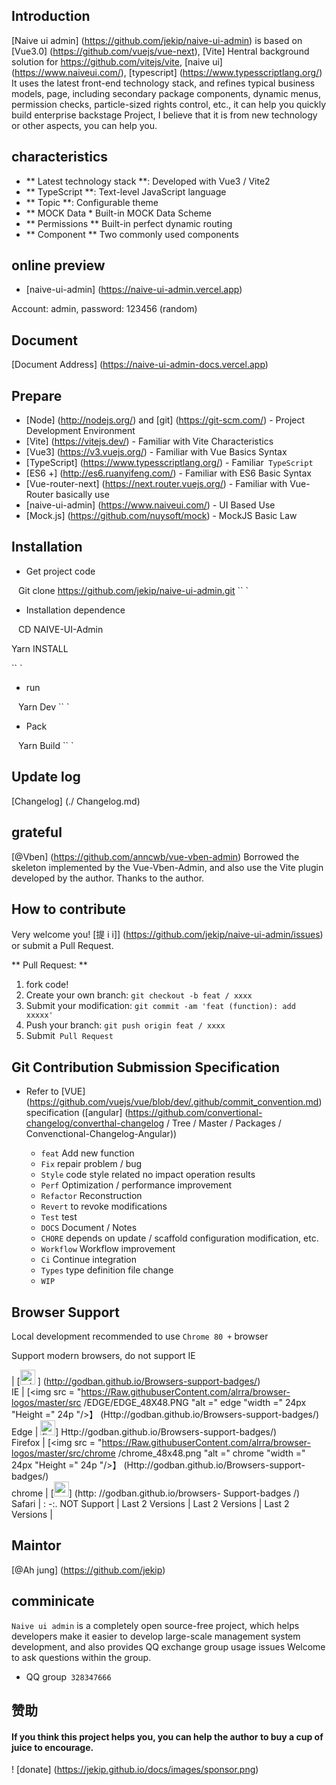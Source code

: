 ## Introduction

[Naive ui admin] (https://github.com/jekip/naive-ui-admin) is based on [Vue3.0] (https://github.com/vuejs/vue-next), [Vite] Hentral background solution for https://github.com/vitejs/vite, [naive ui] (https://www.naiveui.com/), [typescript] (https://www.typesscriptlang.org/) It uses the latest front-end technology stack, and refines typical business models, page, including secondary package components, dynamic menus, permission checks, particle-sized rights control, etc., it can help you quickly build enterprise backstage Project, I believe that it is from new technology or other aspects, you can help you.

## characteristics
- ** Latest technology stack **: Developed with Vue3 / Vite2
- ** TypeScript **: Text-level JavaScript language
- ** Topic **: Configurable theme
- ** MOCK Data * Built-in MOCK Data Scheme
- ** Permissions ** Built-in perfect dynamic routing
- ** Component ** Two commonly used components


## online preview
- [naive-ui-admin] (https://naive-ui-admin.vercel.app)

Account: admin, password: 123456 (random)

## Document

[Document Address] (https://naive-ui-admin-docs.vercel.app)

## Prepare

- [Node] (http://nodejs.org/) and [git] (https://git-scm.com/) - Project Development Environment
- [Vite] (https://vitejs.dev/) - Familiar with Vite Characteristics
- [Vue3] (https://v3.vuejs.org/) - Familiar with Vue Basics Syntax
- [TypeScript] (https://www.typesscriptlang.org/) - Familiar` TypeScript`
- [ES6 +] (http://es6.ruanyifeng.com/) - Familiar with ES6 Basic Syntax
- [Vue-router-next] (https://next.router.vuejs.org/) - Familiar with Vue-Router basically use
- [naive-ui-admin] (https://www.naiveui.com/) - UI Based Use
- [Mock.js] (https://github.com/nuysoft/mock) - MockJS Basic Law

## Installation

- Get project code

`` ``
Git clone https://github.com/jekip/naive-ui-admin.git
`` `

- Installation dependence

`` ``
CD NAIVE-UI-Admin

Yarn INSTALL

`` `

- run

`` ``
Yarn Dev
`` `

- Pack

`` ``
Yarn Build
`` `

## Update log

[Changelog] (./ Changelog.md)

## grateful
[@Vben] (https://github.com/anncwb/vue-vben-admin) Borrowed the skeleton implemented by the Vue-Vben-Admin, and also use the Vite plugin developed by the author. Thanks to the author.


## How to contribute

Very welcome you! [提 i i]] (https://github.com/jekip/naive-ui-admin/issues) or submit a Pull Request.

** Pull Request: **

1. fork code!
2. Create your own branch: `git checkout -b feat / xxxx`
3. Submit your modification: `git commit -am 'feat (function): add xxxxx'`
4. Push your branch: `git push origin feat / xxxx`
5. Submit` Pull Request`

## Git Contribution Submission Specification

- Refer to [VUE] (https://github.com/vuejs/vue/blob/dev/.github/commit_convention.md) specification ([angular] (https://github.com/convertional-changelog/converthal-changelog / Tree / Master / Packages / Convenctional-Changelog-Angular))

  - `feat` Add new function
  - `Fix` repair problem / bug
  - `Style` code style related no impact operation results
  - `Perf` Optimization / performance improvement
  - `Refactor` Reconstruction
  - `Revert` to revoke modifications
  - `Test` test
  - `DOCS` Document / Notes
  - `CHORE` depends on update / scaffold configuration modification, etc.
  - `Workflow` Workflow improvement
  - `Ci` Continue integration
  - `Types` type definition file change
  - `WIP`

## Browser Support

Local development recommended to use `Chrome 80 +` browser

Support modern browsers, do not support IE

| [<img src = "https://raw.githubuserContent.com/alrra/browser-logos/master/src/edge/edge_48x48.png" alt = "edge" width = "24px" Height = "24px" /> ] (http://godban.github.io/Browsers-support-badges/) </BR> IE | [<img src = "https://Raw.githubuserContent.com/alrra/browser-logos/master/src /EDGE/EDGE_48X48.PNG "alt =" edge "width =" 24px "Height =" 24p "/>】 (Http://godban.github.io/Browsers-support-badges/) </br> Edge | <img src = "https://Raw.githubuserContent.com/alrra/browser-logos/master/src/firefox/firefox_48x48.png" alt = "firefox" width = "24px" Height = "24px" />] Http://godban.github.io/Browsers-support-badges/) </br> Firefox | [<img src = "https://Raw.githubuserContent.com/alrra/browser-logos/master/src/chrome /chrome_48x48.png "alt =" chrome "width =" 24px "Height =" 24p "/>】 (Http://godban.github.io/Browsers-support-badges/) </br> chrome | [<img SRC = "https://Raw.githubuserContent.com/alrra/browser-logos/master/src/safari/safari_48x48.png" alt = "safari" width = "24px" Height = "24px" />] (http: //godban.github.io/browsers- Support-badges /) </br> Safari |
: -:.
NOT Support | Last 2 Versions | Last 2 Versions | Last 2 Versions |

## Maintor
[@Ah jung] (https://github.com/jekip)

## comminicate

`Naive ui admin` is a completely open source-free project, which helps developers make it easier to develop large-scale management system development, and also provides QQ exchange group usage issues Welcome to ask questions within the group.

- QQ group` 328347666`

## 赞助
#### If you think this project helps you, you can help the author to buy a cup of juice to encourage.

! [donate] (https://jekip.github.io/docs/images/sponsor.png)